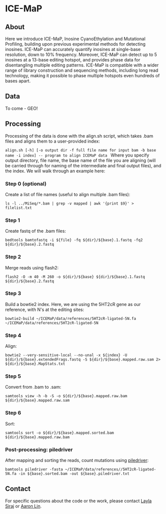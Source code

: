 # ICE-MaP
## About
Here we introduce ICE-MaP, Inosine CyanoEthylation and Mutational Profiling, building upon previous experimental methods for detecting inosines. ICE-MaP can accurately quantify inosines at single-base resolution, down to 10% frequency. Moreover, ICE-MaP can detect up to 5 inosines at a 13-base editing hotspot, and provides phase data for disentangling multiple editing patterns. ICE-MaP is compatible with a wider range of library construction and sequencing methods, including long read technology, making it possible to phase multiple  hotspots even hundreds of bases apart. 
## Data
To come - GEO!
## Processing
Processing of the data is done with the align.sh script, which takes .bam files and aligns them to a user-provided index:

```align.sh [-h] [-o output dir -f full file name for input bam -b base name -i index] -- program to align ICEMaP data ```
Where you specify output directory, file name, the base name of the file you are aligning (will be carried through for naming of the intermediate and final output files), and the index. We will walk through an example here:
### Step 0 (optional)
Create a list of file names (useful to align multiple .bam files):

```ls -l ../MiSeq/*.bam | grep -v mapped | awk '{print $9}' > filelist.txt```
### Step 1
Create fastq of the .bam files:

```bedtools bamtofastq -i ${file} -fq ${dir}/${base}.1.fastq -fq2 ${dir}/${base}.2.fastq```
### Step 2
Merge reads using flash2:

```flash2 -O -m 40 -M 260 -o ${dir}/${base} ${dir}/${base}.1.fastq ${dir}/${base}.2.fastq```
### Step 3
Build a bowtie2 index. Here, we are using the 5HT2cR gene as our reference, with N's at the editing sites:

```bowtie2-build ~/ICEMaP/data/references/5HT2cR-ligated-5N.fa ~/ICEMaP/data/references/5HT2cR-ligated-5N ```
### Step 4 
Align:

```bowtie2 --very-sensitive-local --no-unal -x ${index} -U ${dir}/${base}.extendedFrags.fastq -S ${dir}/${base}.mapped.raw.sam 2> ${dir}/${base}.MapStats.txt```

### Step 5
Convert from .bam to .sam:

```samtools view -h -b -S -o ${dir}/${base}.mapped.raw.bam ${dir}/${base}.mapped.raw.sam```
### Step 6
Sort:

```samtools sort -o ${dir}/${base}.mapped.sorted.bam ${dir}/${base}.mapped.raw.bam```

### Post-processing: piledriver
After mapping and sorting the reads, count mutations using [piledriver](https://github.com/arq5x/piledriver):

```bamtools piledriver -fasta ~/ICEMaP/data/references//5HT2cR-ligated-5N.fa -in ${base}.sorted.bam -out ${base}.piledriver.txt```

## Contact
For specific questions about the code or the work, please contact [Layla Siraj](layla.siraj@gmail.com) or [Aaron Lin](alin@broadinstitute.org).
